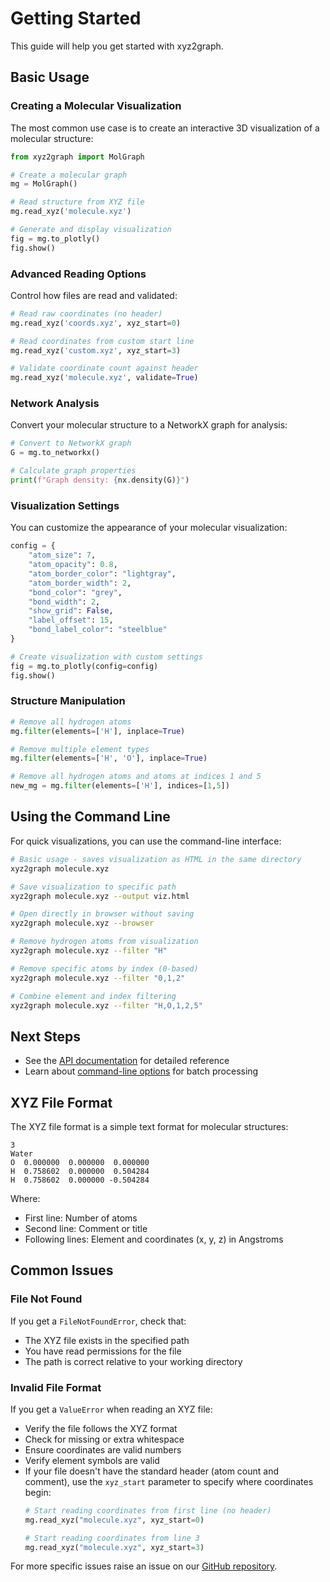 # Getting Started

This guide will help you get started with xyz2graph.

## Basic Usage

### Creating a Molecular Visualization

The most common use case is to create an interactive 3D visualization of a molecular structure:

```python
from xyz2graph import MolGraph

# Create a molecular graph
mg = MolGraph()

# Read structure from XYZ file
mg.read_xyz('molecule.xyz')

# Generate and display visualization
fig = mg.to_plotly()
fig.show()
```

### Advanced Reading Options

Control how files are read and validated:

```python
# Read raw coordinates (no header)
mg.read_xyz('coords.xyz', xyz_start=0)

# Read coordinates from custom start line
mg.read_xyz('custom.xyz', xyz_start=3)

# Validate coordinate count against header
mg.read_xyz('molecule.xyz', validate=True)
```

### Network Analysis

Convert your molecular structure to a NetworkX graph for analysis:

```python
# Convert to NetworkX graph
G = mg.to_networkx()

# Calculate graph properties
print(f"Graph density: {nx.density(G)}")
```

### Visualization Settings

You can customize the appearance of your molecular visualization:

```python
config = {
    "atom_size": 7,
    "atom_opacity": 0.8,
    "atom_border_color": "lightgray",
    "atom_border_width": 2,
    "bond_color": "grey",
    "bond_width": 2,
    "show_grid": False,
    "label_offset": 15,
    "bond_label_color": "steelblue"
}

# Create visualization with custom settings
fig = mg.to_plotly(config=config)
fig.show()
```

### Structure Manipulation

```python
# Remove all hydrogen atoms
mg.filter(elements=['H'], inplace=True)

# Remove multiple element types
mg.filter(elements=['H', 'O'], inplace=True)

# Remove all hydrogen atoms and atoms at indices 1 and 5
new_mg = mg.filter(elements=['H'], indices=[1,5])
```

## Using the Command Line

For quick visualizations, you can use the command-line interface:

```bash
# Basic usage - saves visualization as HTML in the same directory
xyz2graph molecule.xyz

# Save visualization to specific path
xyz2graph molecule.xyz --output viz.html

# Open directly in browser without saving
xyz2graph molecule.xyz --browser

# Remove hydrogen atoms from visualization
xyz2graph molecule.xyz --filter "H"

# Remove specific atoms by index (0-based)
xyz2graph molecule.xyz --filter "0,1,2"

# Combine element and index filtering
xyz2graph molecule.xyz --filter "H,O,1,2,5"
```

## Next Steps

- See the [API documentation](python.md) for detailed reference
- Learn about [command-line options](cli.md) for batch processing

## XYZ File Format

The XYZ file format is a simple text format for molecular structures:

```
3
Water
O  0.000000  0.000000  0.000000
H  0.758602  0.000000  0.504284
H  0.758602  0.000000 -0.504284
```

Where:

- First line: Number of atoms
- Second line: Comment or title
- Following lines: Element and coordinates (x, y, z) in Angstroms


## Common Issues

### File Not Found

If you get a `FileNotFoundError`, check that:

- The XYZ file exists in the specified path
- You have read permissions for the file
- The path is correct relative to your working directory

### Invalid File Format

If you get a `ValueError` when reading an XYZ file:

- Verify the file follows the XYZ format
- Check for missing or extra whitespace
- Ensure coordinates are valid numbers
- Verify element symbols are valid
- If your file doesn't have the standard header (atom count and comment),
use the `xyz_start` parameter to specify where coordinates begin:
  ```python
  # Start reading coordinates from first line (no header)
  mg.read_xyz("molecule.xyz", xyz_start=0)

  # Start reading coordinates from line 3
  mg.read_xyz("molecule.xyz", xyz_start=3)
  ```

For more specific issues raise an issue on our [GitHub repository](https://github.com/zotko/xyz2graph/issues).

